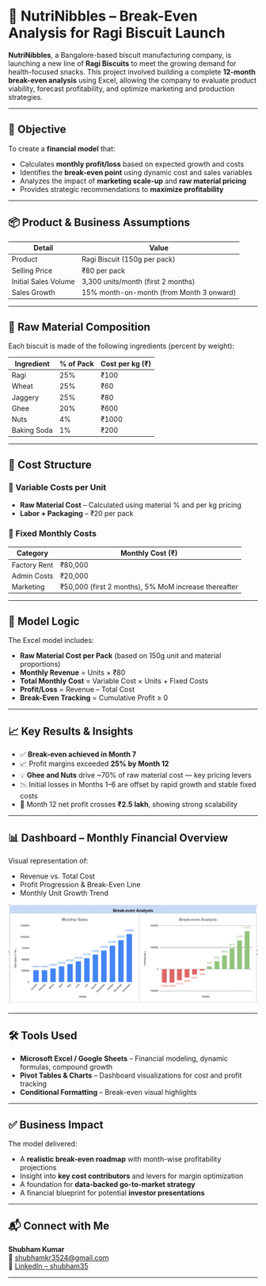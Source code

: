 # 🍪 NutriNibbles – Break-Even Analysis for Ragi Biscuit Launch

**NutriNibbles**, a Bangalore-based biscuit manufacturing company, is launching a new line of **Ragi Biscuits** to meet the growing demand for health-focused snacks. This project involved building a complete **12-month break-even analysis** using Excel, allowing the company to evaluate product viability, forecast profitability, and optimize marketing and production strategies.

---

## 🎯 Objective

To create a **financial model** that:
- Calculates **monthly profit/loss** based on expected growth and costs
- Identifies the **break-even point** using dynamic cost and sales variables
- Analyzes the impact of **marketing scale-up** and **raw material pricing**
- Provides strategic recommendations to **maximize profitability**

---

## 📦 Product & Business Assumptions

| Detail                  | Value                          |
|-------------------------|--------------------------------|
| Product                 | Ragi Biscuit (150g per pack)   |
| Selling Price           | ₹80 per pack                   |
| Initial Sales Volume    | 3,300 units/month (first 2 months) |
| Sales Growth            | 15% month-on-month (from Month 3 onward) |

---

## 🧂 Raw Material Composition

Each biscuit is made of the following ingredients (percent by weight):

| Ingredient    | % of Pack | Cost per kg (₹) |
|---------------|-----------|-----------------|
| Ragi          | 25%       | ₹100            |
| Wheat         | 25%       | ₹60             |
| Jaggery       | 25%       | ₹80             |
| Ghee          | 20%       | ₹600            |
| Nuts          | 4%        | ₹1000           |
| Baking Soda   | 1%        | ₹200            |

---

## 💸 Cost Structure

### 🔧 Variable Costs per Unit
- **Raw Material Cost** – Calculated using material % and per kg pricing
- **Labor + Packaging** – ₹20 per pack

### 🧱 Fixed Monthly Costs
| Category        | Monthly Cost (₹) |
|-----------------|------------------|
| Factory Rent    | ₹80,000          |
| Admin Costs     | ₹20,000          |
| Marketing       | ₹50,000 (first 2 months), 5% MoM increase thereafter |

---

## 🧮 Model Logic

The Excel model includes:
- **Raw Material Cost per Pack** (based on 150g unit and material proportions)
- **Monthly Revenue** = Units × ₹80  
- **Total Monthly Cost** = Variable Cost × Units + Fixed Costs  
- **Profit/Loss** = Revenue – Total Cost  
- **Break-Even Tracking** = Cumulative Profit ≥ 0  

---

## 📈 Key Results & Insights

- ✅ **Break-even achieved in Month 7**  
- 📈 Profit margins exceeded **25% by Month 12**
- 💡 **Ghee and Nuts** drive ~70% of raw material cost — key pricing levers
- 📉 Initial losses in Months 1–6 are offset by rapid growth and stable fixed costs
- 🎯 Month 12 net profit crosses **₹2.5 lakh**, showing strong scalability

---

## 📊 Dashboard – Monthly Financial Overview

Visual representation of:
- Revenue vs. Total Cost
- Profit Progression & Break-Even Line
- Monthly Unit Growth Trend

![NutriNibbles Break-Even Dashboard](./Screenshot%202025-06-28%20180424.png)


---

## 🛠 Tools Used

- **Microsoft Excel / Google Sheets** – Financial modeling, dynamic formulas, compound growth
- **Pivot Tables & Charts** – Dashboard visualizations for cost and profit tracking
- **Conditional Formatting** – Break-even visual highlights

---

## ✅ Business Impact

The model delivered:
- A **realistic break-even roadmap** with month-wise profitability projections
- Insight into **key cost contributors** and levers for margin optimization
- A foundation for **data-backed go-to-market strategy**
- A financial blueprint for potential **investor presentations**

---

## 📬 Connect with Me

**Shubham Kumar**  
📧 [shubhamkr3524@gmail.com](mailto:shubhamkr3524@gmail.com)  
🔗 [LinkedIn – shubham35](https://www.linkedin.com/in/shubham35/)

---
